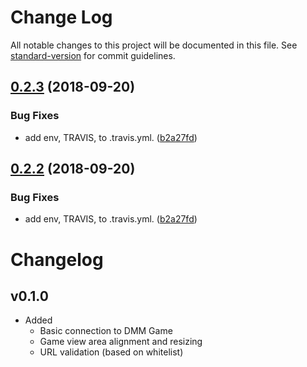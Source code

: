 # Change Log

All notable changes to this project will be documented in this file. See [standard-version](https://github.com/conventional-changelog/standard-version) for commit guidelines.

<a name="0.2.3"></a>
## [0.2.3](https://github.com/momocow/tukiyomi/compare/v0.2.1...v0.2.3) (2018-09-20)


### Bug Fixes

* add env, TRAVIS, to .travis.yml. ([b2a27fd](https://github.com/momocow/tukiyomi/commit/b2a27fd))



<a name="0.2.2"></a>
## [0.2.2](https://github.com/momocow/tukiyomi/compare/v0.2.1...v0.2.2) (2018-09-20)


### Bug Fixes

* add env, TRAVIS, to .travis.yml. ([b2a27fd](https://github.com/momocow/tukiyomi/commit/b2a27fd))



# Changelog

## v0.1.0
- Added
  - Basic connection to DMM Game
  - Game view area alignment and resizing
  - URL validation (based on whitelist)